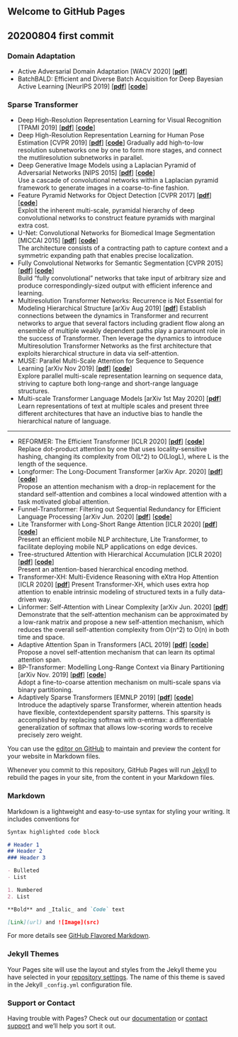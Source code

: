 ## Welcome to GitHub Pages


## 20200804 first commit

### Domain Adaptation
* Active Adversarial Domain Adaptation [WACV 2020] [[__pdf__](https://arxiv.org/pdf/1904.07848.pdf)]
* BatchBALD: Efficient and Diverse Batch Acquisition for Deep Bayesian Active Learning [NeurIPS 2019] [[__pdf__](https://arxiv.org/pdf/1906.08158.pdf)]  [[__code__](https://github.com/BlackHC/BatchBALD)] 


### Sparse Transformer
* Deep High-Resolution Representation Learning for Visual Recognition [TPAMI 2019] [[__pdf__](https://arxiv.org/pdf/1908.07919.pdf)]  [[__code__](https://github.com/HRNet)] 
* Deep High-Resolution Representation Learning for Human Pose Estimation [CVPR 2019] [[__pdf__](https://arxiv.org/pdf/1902.09212.pdf)]  [[__code__](https://github.com/leoxiaobin/deep-high-resolution-net.pytorch)] 
Gradually add high-to-low resolution subnetworks one by one to form more stages, and connect the mutliresolution subnetworks in parallel.
* Deep Generative Image Models using a Laplacian Pyramid of Adversarial Networks [NIPS 2015] [[__pdf__](https://arxiv.org/pdf/1506.05751.pdf)]  [[__code__](https://github.com/witnessai/LAPGAN)]  
Use a cascade of convolutional networks within a Laplacian pyramid framework to generate images in a coarse-to-fine fashion.
* Feature Pyramid Networks for Object Detection [CVPR 2017] [[__pdf__](https://arxiv.org/pdf/1612.03144.pdf)] [[__code__](https://github.com/jwyang/fpn.pytorch)]  
Exploit the inherent multi-scale, pyramidal hierarchy of deep convolutional networks to construct feature pyramids with marginal extra cost.
* U-Net: Convolutional Networks for Biomedical Image Segmentation  [MICCAI 2015] [[__pdf__](https://arxiv.org/pdf/1505.04597.pdf)] [[__code__](http://lmb.informatik.uni-freiburg.de/people/ronneber/u-net)]  
The architecture consists of a contracting path to capture context and a symmetric expanding path that enables precise localization.
* Fully Convolutional Networks for Semantic Segmentation [CVPR 2015] [[__pdf__](https://arxiv.org/pdf/1411.4038.pdf)] [[__code__](https://github.com/BVLC/caffe/wiki/Model-Zoo#fcn)]  
Build “fully convolutional” networks that take input of arbitrary size and produce correspondingly-sized output with efficient inference and learning.
* Multiresolution Transformer Networks: Recurrence is Not Essential for Modeling Hierarchical Structure  [arXiv Aug 2019] [[__pdf__](https://arxiv.org/pdf/1908.10408.pdf)]
Establish connections between the dynamics in Transformer and recurrent networks to argue that several factors including gradient flow along an ensemble of multiple weakly dependent paths play a paramount role in the success of Transformer. Then leverage the dynamics to introduce Multiresolution Transformer Networks as the first architecture that exploits hierarchical structure in data via self-attention.
* MUSE: Parallel Multi-Scale Attention for Sequence to Sequence Learning [arXiv Nov 2019] [[__pdf__](https://arxiv.org/pdf/1911.09483.pdf)]  [[__code__](https://github.com/lancopku/Prime)]  
Explore parallel multi-scale representation learning on sequence data, striving to capture both long-range and short-range language structures.
* Multi-scale Transformer Language Models [arXiv 1st May 2020] [[__pdf__](https://arxiv.org/pdf/2005.00581.pdf)]
Learn representations of text at multiple scales and present three different architectures that have an inductive bias to handle the hierarchical nature of language.
---------------------------------------

* REFORMER: The Efficient Transformer [ICLR 2020] [[__pdf__](https://arxiv.org/pdf/2001.04451.pdf)] [[__code__](https://github.com/google/trax/tree/master/trax/models/reformer)]  
Replace dot-product attention by one that uses locality-sensitive
hashing, changing its complexity from O(L^2) to O(LlogL), where L is the length of the sequence.
* Longformer: The Long-Document Transformer
 [arXiv Apr. 2020] [[__pdf__](https://arxiv.org/pdf/2004.05150.pdf)] [[__code__](https://github.com/allenai/longformer)]  
Propose an attention mechanism with a drop-in replacement
for the standard self-attention and combines
a local windowed attention with a task motivated global attention.
* Funnel-Transformer: Filtering out Sequential Redundancy for Efficient Language Processing [arXiv Jun. 2020] [[__pdf__](https://arxiv.org/pdf/2006.03236.pdf)] [[__code__](https://github.com/laiguokun/Funnel-Transformer)]  
* Lite Transformer with Long-Short Range Attention [ICLR 2020] [[__pdf__](https://arxiv.org/pdf/2004.11886.pdf)] [[__code__](https://github.com/mit-han-lab/lite-transformer)]  
Present an efficient mobile NLP architecture, Lite Transformer, to
facilitate deploying mobile NLP applications on edge devices.
* Tree-structured Attention with Hierarchical Accumulation [ICLR 2020] [[__pdf__](https://arxiv.org/pdf/2002.08046.pdf)] [[__code__](https://github.com/nxphi47/tree_transformer)]  
Present an attention-based hierarchical encoding method.
* Transformer-XH: Multi-Evidence Reasoning with eXtra Hop Attention [ICLR 2020] [[__pdf__](https://openreview.net/pdf?id=r1eIiCNYwS)]
Present Transformer-XH, which uses extra hop attention to enable intrinsic modeling of structured texts in a fully data-driven way.
* Linformer: Self-Attention with Linear Complexity [arXiv Jun. 2020] [[__pdf__](https://arxiv.org/pdf/2006.04768.pdf)] 
Demonstrate that the self-attention mechanism can be approximated by a low-rank matrix and propose a new self-attention mechanism, which reduces the overall self-attention complexity from O(n^2) to O(n) in both time and space.
* Adaptive Attention Span in Transformers [ACL 2019] [[__pdf__](https://arxiv.org/pdf/1905.07799.pdf)] [[__code__](https://github.com/facebookresearch/adaptive-span)] 
Propose a novel self-attention mechanism
that can learn its optimal attention span.
* BP-Transformer: Modelling Long-Range Context via Binary Partitioning
 [arXiv Nov. 2019] [[__pdf__](https://arxiv.org/pdf/1911.04070.pdf)] [[__code__](https://github.com/yzh119/BPT)]  
Adopt a fine-to-coarse attention mechanism on multi-scale spans via binary partitioning.
* Adaptively Sparse Transformers [EMNLP 2019] [[__pdf__](https://arxiv.org/pdf/1909.00015.pdf)] [[__code__](https://github.com/deep-spin/entmax)]  
Introduce the adaptively sparse Transformer,
wherein attention heads have flexible, contextdependent sparsity patterns. This sparsity is accomplished by replacing softmax with α-entmax: a differentiable generalization of softmax that allows low-scoring words to receive precisely zero weight.





You can use the [editor on GitHub](https://github.com/shizhediao/Paper_Reading/edit/master/README.md) to maintain and preview the content for your website in Markdown files.

Whenever you commit to this repository, GitHub Pages will run [Jekyll](https://jekyllrb.com/) to rebuild the pages in your site, from the content in your Markdown files.

### Markdown

Markdown is a lightweight and easy-to-use syntax for styling your writing. It includes conventions for

```markdown
Syntax highlighted code block

# Header 1
## Header 2
### Header 3

- Bulleted
- List

1. Numbered
2. List

**Bold** and _Italic_ and `Code` text

[Link](url) and ![Image](src)
```

For more details see [GitHub Flavored Markdown](https://guides.github.com/features/mastering-markdown/).

### Jekyll Themes

Your Pages site will use the layout and styles from the Jekyll theme you have selected in your [repository settings](https://github.com/shizhediao/Paper_Reading/settings). The name of this theme is saved in the Jekyll `_config.yml` configuration file.

### Support or Contact

Having trouble with Pages? Check out our [documentation](https://docs.github.com/categories/github-pages-basics/) or [contact support](https://github.com/contact) and we’ll help you sort it out.
